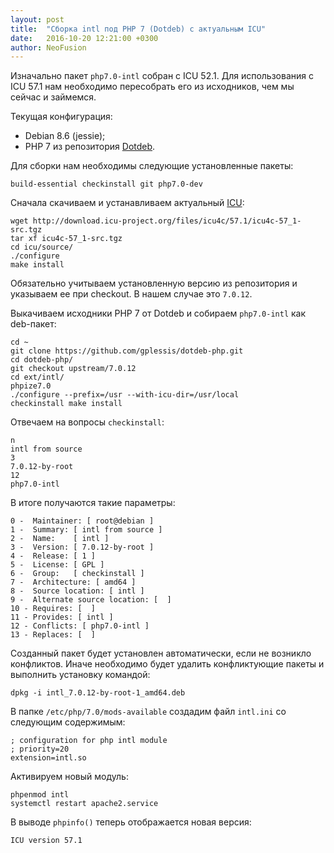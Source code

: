 ```yaml
---
layout: post
title:  "Сборка intl под PHP 7 (Dotdeb) с актуальным ICU"
date:   2016-10-20 12:21:00 +0300
author: NeoFusion
---
```

Изначально пакет `php7.0-intl` собран с ICU 52.1.
Для использования c ICU 57.1 нам необходимо пересобрать его из исходников, чем мы сейчас и займемся.

<!--more-->

Текущая конфигурация:

  * Debian 8.6 (jessie);
  * PHP 7 из репозитория [Dotdeb](https://www.dotdeb.org/).

Для сборки нам необходимы следующие установленные пакеты:

    build-essential checkinstall git php7.0-dev

Сначала скачиваем и устанавливаем актуальный [ICU](http://site.icu-project.org/):

    wget http://download.icu-project.org/files/icu4c/57.1/icu4c-57_1-src.tgz
    tar xf icu4c-57_1-src.tgz
    cd icu/source/
    ./configure
    make install

Обязательно учитываем установленную версию из репозитория и указываем ее при checkout.
В нашем случае это `7.0.12`.

Выкачиваем исходники PHP 7 от Dotdeb и собираем `php7.0-intl` как deb-пакет:

    cd ~
    git clone https://github.com/gplessis/dotdeb-php.git
    cd dotdeb-php/
    git checkout upstream/7.0.12
    cd ext/intl/
    phpize7.0
    ./configure --prefix=/usr --with-icu-dir=/usr/local
    checkinstall make install

Отвечаем на вопросы `checkinstall`:

    n
    intl from source
    3
    7.0.12-by-root
    12
    php7.0-intl

В итоге получаются такие параметры:

    0 -  Maintainer: [ root@debian ]
    1 -  Summary: [ intl from source ]
    2 -  Name:    [ intl ]
    3 -  Version: [ 7.0.12-by-root ]
    4 -  Release: [ 1 ]
    5 -  License: [ GPL ]
    6 -  Group:   [ checkinstall ]
    7 -  Architecture: [ amd64 ]
    8 -  Source location: [ intl ]
    9 -  Alternate source location: [  ]
    10 - Requires: [  ]
    11 - Provides: [ intl ]
    12 - Conflicts: [ php7.0-intl ]
    13 - Replaces: [  ]

Созданный пакет будет установлен автоматически, если не возникло конфликтов.
Иначе необходимо будет удалить конфликтующие пакеты и выполнить установку командой:

    dpkg -i intl_7.0.12-by-root-1_amd64.deb

В папке `/etc/php/7.0/mods-available` создадим файл `intl.ini` со следующим содержимым:

    ; configuration for php intl module
    ; priority=20
    extension=intl.so

Активируем новый модуль:

    phpenmod intl
    systemctl restart apache2.service

В выводе `phpinfo()` теперь отображается новая версия:

    ICU version 57.1
